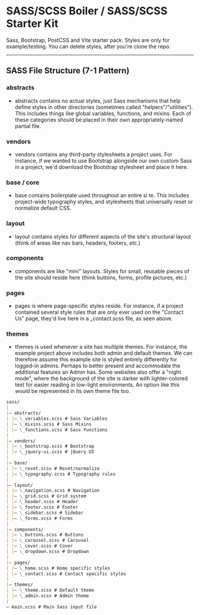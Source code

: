 # SASS/SCSS Boiler / SASS/SCSS Starter Kit

Sass, Bootstrap, PostCSS and Vite starter pack. Styles are only for example/testing. You can delete styles, after you're clone the repo.

---

## SASS File Structure (7-1 Pattern)

### abstracts

- abstracts contains no actual styles, just Sass mechanisms that help define styles in other directories (sometimes called "helpers"/"utilities"). This includes things like global variables, functions, and mixins. Each of these categories should be placed in their own appropriately-named partial file.

### vendors

- vendors contains any third-party stylesheets a project uses. For instance, if we wanted to use Bootstrap alongside our own custom Sass in a project, we'd download the Bootstrap stylesheet and place it here.

### base / core

- base contains boilerplate used throughout an entire si te. This includes project-wide typography styles, and stylesheets that universally reset or normalize default CSS.

### layout

- layout contains styles for different aspects of the site's structural layout (think of areas like nav bars, headers, footers, etc.)

### components

- components are like "mini" layouts. Styles for small, reusable pieces of the site should reside here (think buttons, forms, profile pictures, etc.)

### pages

- pages is where page-specific styles reside. For instance, if a project contained several style rules that are only ever used on the "Contact Us" page, they'd live here in a \_contact.scss file, as seen above.

### themes

- themes is used whenever a site has multiple themes. For instance, the example project above includes both admin and default themes. We can therefore assume this example site is styled entirely differently for logged-in admins. Perhaps to better present and accommodate the additional features an Admin has. Some websites also offer a "night mode", where the background of the site is darker with lighter-colored text for easier reading in low-light environments. An option like this would be represented in its own theme file too.

```md
sass/
|
|– abstracts/
| |– \_variables.scss # Sass Variables
| |– \_mixins.scss # Sass Mixins
| |– \_functions.scss # Sass Functions
|
|– vendors/
| |– \_bootstrap.scss # Bootstrap
| |– \_jquery-ui.scss # jQuery UI
|
|– base/
| |– \_reset.scss # Reset/normalize
| |– \_typography.scss # Typography rules
|
|– layout/
| |– \_navigation.scss # Navigation
| |– \_grid.scss # Grid system
| |– \_header.scss # Header
| |– \_footer.scss # Footer
| |– \_sidebar.scss # Sidebar
| |– \_forms.scss # Forms
|
|– components/
| |– \_buttons.scss # Buttons
| |– \_carousel.scss # Carousel
| |– \_cover.scss # Cover
| |– \_dropdown.scss # Dropdown
|
|– pages/
| |– \_home.scss # Home specific styles
| |– \_contact.scss # Contact specific styles
|
|– themes/
| |– \_theme.scss # Default theme
| |– \_admin.scss # Admin theme
|
– main.scss # Main Sass input file
```
